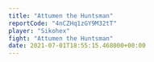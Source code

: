 ```yaml
---
title: "Attumen the Huntsman"
reportCode: "4nCZHq1zGY9M32tT"
player: "Sikohex"
fight: "Attumen the Huntsman"
date: 2021-07-01T18:55:15.468000+00:00
---
```

